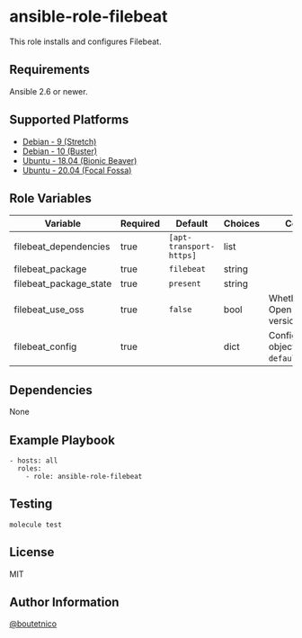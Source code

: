 ansible-role-filebeat
=====================

This role installs and configures Filebeat.

Requirements
------------

Ansible 2.6 or newer.

Supported Platforms
-------------------

- [Debian - 9 (Stretch)](https://wiki.debian.org/DebianStretch)
- [Debian - 10 (Buster)](https://wiki.debian.org/DebianBuster)
- [Ubuntu - 18.04 (Bionic Beaver)](http://releases.ubuntu.com/18.04/)
- [Ubuntu - 20.04 (Focal Fossa)](http://releases.ubuntu.com/20.04/)

Role Variables
--------------

| Variable                     | Required | Default                         | Choices   | Comments                                      |
|------------------------------|----------|---------------------------------|-----------|-----------------------------------------------|
| filebeat_dependencies        | true     | `[apt-transport-https]`         | list      |                                               |
| filebeat_package             | true     | `filebeat`                      | string    |                                               |
| filebeat_package_state       | true     | `present`                       | string    |                                               |
| filebeat_use_oss             | true     | `false`                         | bool      | Whether to use Open Source version or not.    |
| filebeat_config              | true     |                                 | dict      | Configuration object. See `defaults/main.yml`.|

Dependencies
------------

None

Example Playbook
----------------

    - hosts: all
      roles:
        - role: ansible-role-filebeat

Testing
-------

    molecule test

License
-------

MIT

Author Information
------------------

[@boutetnico](https://github.com/boutetnico)
